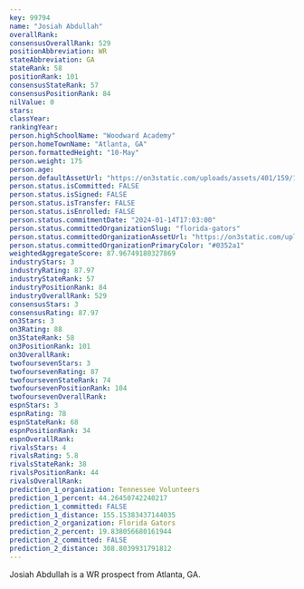 ```yaml
---
key: 99794
name: "Josiah Abdullah"
overallRank: 
consensusOverallRank: 529
positionAbbreviation: WR
stateAbbreviation: GA
stateRank: 58
positionRank: 101
consensusStateRank: 57
consensusPositionRank: 84
nilValue: 0
stars: 
classYear: 
rankingYear: 
person.highSchoolName: "Woodward Academy"
person.homeTownName: "Atlanta, GA"
person.formattedHeight: "10-May"
person.weight: 175
person.age: 
person.defaultAssetUrl: "https://on3static.com/uploads/assets/401/159/159401.png"
person.status.isCommitted: FALSE
person.status.isSigned: FALSE
person.status.isTransfer: FALSE
person.status.isEnrolled: FALSE
person.status.commitmentDate: "2024-01-14T17:03:00"
person.status.committedOrganizationSlug: "florida-gators"
person.status.committedOrganizationAssetUrl: "https://on3static.com/uploads/assets/935/149/149935.svg"
person.status.committedOrganizationPrimaryColor: "#0352a1"
weightedAggregateScore: 87.96749180327869
industryStars: 3
industryRating: 87.97
industryStateRank: 57
industryPositionRank: 84
industryOverallRank: 529
consensusStars: 3
consensusRating: 87.97
on3Stars: 3
on3Rating: 88
on3StateRank: 58
on3PositionRank: 101
on3OverallRank: 
twofoursevenStars: 3
twofoursevenRating: 87
twofoursevenStateRank: 74
twofoursevenPositionRank: 104
twofoursevenOverallRank: 
espnStars: 3
espnRating: 78
espnStateRank: 68
espnPositionRank: 34
espnOverallRank: 
rivalsStars: 4
rivalsRating: 5.8
rivalsStateRank: 38
rivalsPositionRank: 44
rivalsOverallRank: 
prediction_1_organization: Tennessee Volunteers
prediction_1_percent: 44.26450742240217
prediction_1_committed: FALSE
prediction_1_distance: 155.15383437144035
prediction_2_organization: Florida Gators
prediction_2_percent: 19.838056680161944
prediction_2_committed: FALSE
prediction_2_distance: 308.8039931791812
---
```

Josiah Abdullah is a WR prospect from Atlanta, GA.